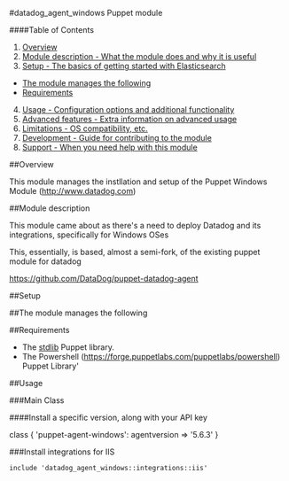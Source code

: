#datadog_agent_windows Puppet module

####Table of Contents

1. [Overview](#overview)
2. [Module description - What the module does and why it is useful](#module-description)
3. [Setup - The basics of getting started with Elasticsearch](#setup)
* [The module manages the following](#the-module-manages-the-following)
* [Requirements](#requirements)
4. [Usage - Configuration options and additional functionality](#usage)
5. [Advanced features - Extra information on advanced usage](#advanced-features)
6. [Limitations - OS compatibility, etc.](#limitations)
7. [Development - Guide for contributing to the module](#development)
8. [Support - When you need help with this module](#support)


##Overview

This module manages the instllation and setup of the Puppet Windows Module (http://www.datadog.com)

##Module description

This module came about as there's a need to deploy Datadog and its integrations, specifically for Windows OSes

This, essentially, is based, almost a semi-fork, of the existing puppet module for datadog

https://github.com/DataDog/puppet-datadog-agent

##Setup

##The module manages the following

##Requirements

* The [stdlib](https://forge.puppetlabs.com/puppetlabs/stdlib) Puppet library.
* The Powershell (https://forge.puppetlabs.com/puppetlabs/powershell) Puppet Library'

##Usage

###Main Class

####Install a specific version, along with your API key

class { 'puppet-agent-windows':
    agentversion => '5.6.3'
}

###Install integrations for IIS

    include 'datadog_agent_windows::integrations::iis'
